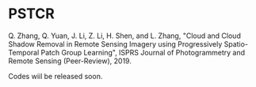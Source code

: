 # PSTCR
Q. Zhang, Q. Yuan, J. Li, Z. Li, H. Shen, and L. Zhang, "Cloud and Cloud Shadow Removal in Remote Sensing Imagery using Progressively Spatio-Temporal Patch Group Learning", ISPRS Journal of Photogrammetry and Remote Sensing (Peer-Review), 2019.

Codes wiil be released soon.
